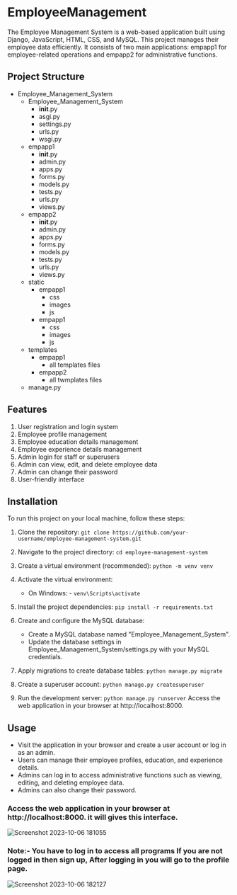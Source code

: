 # EmployeeManagement
The Employee Management System is a web-based application built using Django, JavaScript, HTML, CSS, and MySQL. This project manages their employee data efficiently. It consists of two main applications: empapp1 for employee-related operations and empapp2 for administrative functions.


## Project Structure

- Employee_Management_System
     - Employee_Management_System
          - __init__.py
          - asgi.py
          - settings.py
          - urls.py
          - wsgi.py
     - empapp1
          - __init__.py
          - admin.py
          - apps.py
          - forms.py
          - models.py
          - tests.py
          - urls.py 
          - views.py
     - empapp2
          - __init__.py
          - admin.py
          - apps.py
          - forms.py
          - models.py
          - tests.py
          - urls.py 
          - views.py
     - static
          - empapp1
               - css
               - images
               - js
          - empapp1
               - css
               - images
               - js
     - templates
          - empapp1
               - all templates files
          - empapp2
               - all twmplates files
     - manage.py

## Features
1. User registration and login system
2. Employee profile management
3. Employee education details management
4. Employee experience details management
5. Admin login for staff or superusers
6. Admin can view, edit, and delete employee data
7. Admin can change their password
8. User-friendly interface


## Installation
To run this project on your local machine, follow these steps:

1. Clone the repository:
     ```git clone https://github.com/your-username/employee-management-system.git```
   
2. Navigate to the project directory:
    ```cd employee-management-system```
   
3. Create a virtual environment (recommended):
    ```python -m venv venv```
   
4. Activate the virtual environment:
    - On Windows:
          - ```venv\Scripts\activate```
      
5. Install the project dependencies:
      ```pip install -r requirements.txt```
   
6. Create and configure the MySQL database:
   - Create a MySQL database named "Employee_Management_System".
   - Update the database settings in Employee_Management_System/settings.py with your MySQL credentials.

7. Apply migrations to create database tables:
      ```python manage.py migrate```
   
8. Create a superuser account:
  ```python manage.py createsuperuser```
  
9. Run the development server:
    ```python manage.py runserver```
Access the web application in your browser at http://localhost:8000.

## Usage
  - Visit the application in your browser and create a user account or log in as an admin.
  - Users can manage their employee profiles, education, and experience details.
  - Admins can log in to access administrative functions such as viewing, editing, and deleting employee data.
  - Admins can also change their password.


### Access the web application in your browser at http://localhost:8000. it will gives this interface. 

![Screenshot 2023-10-06 181055](https://github.com/Rahul7434/EmployeeManagement/assets/138716867/28fda4c3-ecf6-4b23-91da-649966323abe)

### Note:- You have to log in to access all programs If you are not logged in then sign up, After logging in you will go to the profile page.

![Screenshot 2023-10-06 182127](https://github.com/Rahul7434/EmployeeManagement/assets/138716867/96a535ea-00dc-49bd-ba58-0f9babe0d3f5)
